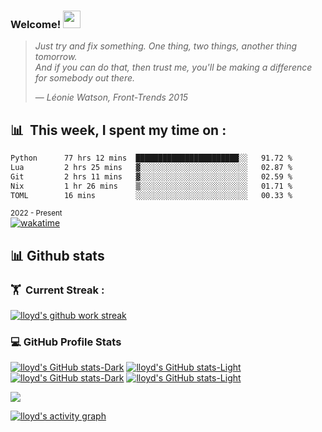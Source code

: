 <h3 align="left">
  Welcome!
  <a href="https://www.lloydlobo.com/" target="\_blank"
    ><img
      src="https://media.giphy.com/media/hvRJCLFzcasrR4ia7z/giphy.gif"
      width="28" /></a>
</h3>


> _Just try and fix something. One thing, two things, another thing tomorrow._   
> _And if you can do that, then trust me, you'll be making a difference for
somebody out there._
> >
> — _Léonie Watson, Front-Trends 2015_

## 📊 &nbsp;This week, I spent my time on :

<!--START_SECTION:waka-->

```txt
Python      77 hrs 12 mins  ███████████████████████░░   91.72 %
Lua         2 hrs 25 mins   ▓░░░░░░░░░░░░░░░░░░░░░░░░   02.87 %
Git         2 hrs 11 mins   ▓░░░░░░░░░░░░░░░░░░░░░░░░   02.59 %
Nix         1 hr 26 mins    ▒░░░░░░░░░░░░░░░░░░░░░░░░   01.71 %
TOML        16 mins         ░░░░░░░░░░░░░░░░░░░░░░░░░   00.33 %
```

<!--END_SECTION:waka-->

<sub>2022 - Present</sub>  
[![wakatime](https://wakatime.com/badge/user/906b6002-20d3-446f-8f9c-4dd4d504fa63.svg)](https://wakatime.com/@906b6002-20d3-446f-8f9c-4dd4d504fa63)  

## 📊 Github stats

### 🏋 &nbsp;Current Streak :

[![lloyd's github work streak](https://github-readme-streak-stats.herokuapp.com/?user=lloydlobo&theme=dracula&hide_border=true)](https://github-readme-streak-stats.herokuapp.com/)

### 💻 GitHub Profile Stats
<!-- Languages (Dark/Light) + Github Stats (Dark/Light) -->
[![lloyd's GitHub stats-Dark](https://github-readme-stats.vercel.app/api/top-langs/?username=lloydlobo&show_icons=true&count_private=true&hide_border=true&theme=dracula#gh-dark-mode-only)](https://github.com/anuraghazra/github-readme-stats#gh-dark-mode-only)
[![lloyd's GitHub stats-Light](https://github-readme-stats.vercel.app/api/top-langs/?username=lloydlobo&show_icons=true&count_private=true&hide_border=true&theme=default#gh-light-mode-only)](https://github.com/anuraghazra/github-readme-stats#gh-light-mode-only)
[![lloyd's GitHub stats-Dark](https://github-readme-stats.vercel.app/api?username=lloydlobo&show_icons=true&count_private=true&hide_border=true&theme=dracula#gh-dark-mode-only)](https://github.com/anuraghazra/github-readme-stats#gh-dark-mode-only)
[![lloyd's GitHub stats-Light](https://github-readme-stats.vercel.app/api?username=lloydlobo&show_icons=true&count_private=true&hide_border=true&theme=default#gh-light-mode-only)](https://github.com/anuraghazra/github-readme-stats#gh-light-mode-only)

<!-- Codersrank All-Time Language Stats  -->
<!--
<details>
  <summary>
    <b>📈&nbsp;&nbsp;All-Time Language&nbsp;/&nbsp;Framework Stats</b>
  </summary>
  <br />
-->
  <a href="https://profile.codersrank.io/user/lloydlobo/">
    <img
      src="http://cr-skills-chart-widget.azurewebsites.net/api/api?username=lloydlobo&padding=0&skills=angular,assembly,batchfile,c,C%2B%2B,C%23,css,dart,go,html,java,javascript,jupyter+notebook,less,lua,mysql,php,pandas,python,reactjs,rust,shell,svelte,swift,sql,typescript,vue,zig&show-other-skills=true&branding=true&tooltip=true&width=640&height=160&bg=1f242c"
    />
  </a>
<!--
</details>
-->

<!-- https://github-readme-activity-graph.cyclic.app -->
[![lloyd's activity graph](https://github-readme-activity-graph.vercel.app/graph?username=lloydlobo&theme=dracula)](https://github.com/ashutosh00710/github-readme-activity-graph)

